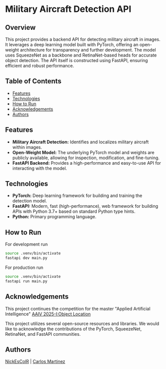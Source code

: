 # Military Aircraft Detection API

## Overview

This project provides a backend API for detecting military aircraft in images. It leverages a deep learning model built with PyTorch, offering an open-weight architecture for transparency and further development. The model uses SqueezeNet as a backbone and RetinaNet-based heads for accurate object detection.  The API itself is constructed using FastAPI, ensuring efficient and robust performance.

## Table of Contents

* [Features](#features)
* [Technologies](#technologies)
* [How to Run](#how-to-run)
* [Acknowledgements](#acknowledgements)
* [Authors](#authors)

## Features

* **Military Aircraft Detection:**  Identifies and localizes military aircraft within images.
* **Open-Weight Model:** The underlying PyTorch model and weights are publicly available, allowing for inspection, modification, and fine-tuning.
* **FastAPI Backend:** Provides a high-performance and easy-to-use API for interacting with the model.

## Technologies

* **PyTorch:** Deep learning framework for building and training the detection model.
* **FastAPI:** Modern, fast (high-performance), web framework for building APIs with Python 3.7+ based on standard Python type hints.
* **Python:**  Primary programming language.

## How to Run

For development run

```bash
source .venv/bin/activate
fastapi dev main.py
```

For production run

```bash
source .venv/bin/activate
fastapi run main.py
```

## Acknowledgements

This project continues the competition for the master "Applied Artificial Intelligence" [AAIV 2025-I:Object Location](https://www.kaggle.com/competitions/aa-iv-2025-i-object-localization)

This project utilizes several open-source resources and libraries. We would like to acknowledge the contributions of the PyTorch, SqueezeNet, RetinaNet, and FastAPI communities.

## Authors

[NickEsColR](https://github.com/NickEsColR) | [Carlos Martinez](https://github.com/cam2149)
